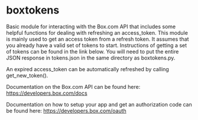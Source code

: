 boxtokens
=================

Basic module for interacting with the Box.com API that includes some helpful functions for dealing with refreshing an access_token. This module is mainly used to get an access token from a refresh token. It assumes that you already have a valid set of tokens to start. Instructions of getting a set of tokens can be found in the link below. You will need to put the entire JSON response in tokens.json in the same directory as boxtokens.py.

An expired access_token can be automatically refreshed by calling get_new_token().



Documentation on the Box.com API can be found here:
https://developers.box.com/docs

Documentation on how to setup your app and get an authorization code can be found here:
https://developers.box.com/oauth
